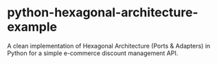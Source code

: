 # python-hexagonal-architecture-example
A clean implementation of Hexagonal Architecture (Ports &amp; Adapters) in Python for a simple e-commerce discount management API.
